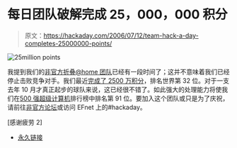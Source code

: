 # 每日团队破解完成 25，000，000 积分

> 原文：<https://hackaday.com/2006/07/12/team-hack-a-day-completes-25000000-points/>

![25million points](img/cf57d08eaadd2225aa629c0d7a613300.png)

我提到我们的[非官方折叠@home 团队](http://www.teamhackaday.com/)已经有一段时间了；这并不意味着我们已经停止击败竞争对手。我们最近[完成了 2500 万积分](http://www.teamhackaday.com/modules/news/article.php?storyid=9)，排名世界第 32 位。对于一支去年 10 月才真正起步的球队来说，这已经很不错了。如此强大的处理能力将使我们在[500 强超级计算机](http://www.top500.org/)排行榜中排名第 91 位。要加入这个团队或只是为了庆祝，请前往[非官方论坛](http://www.teamhackaday.com/forum/)或访问 EFnet 上的#hackaday。

[感谢疲劳 2]

*   [永久链接](http://www.teamhackaday.com/modules/news/article.php?storyid=9)